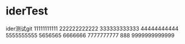 # iderTest
ider测试git
          11111111111
          222222222222
          333333333333
          44444444444
          5555555555
          5656565
          6666666
          7777777777
          888
9999999999999
